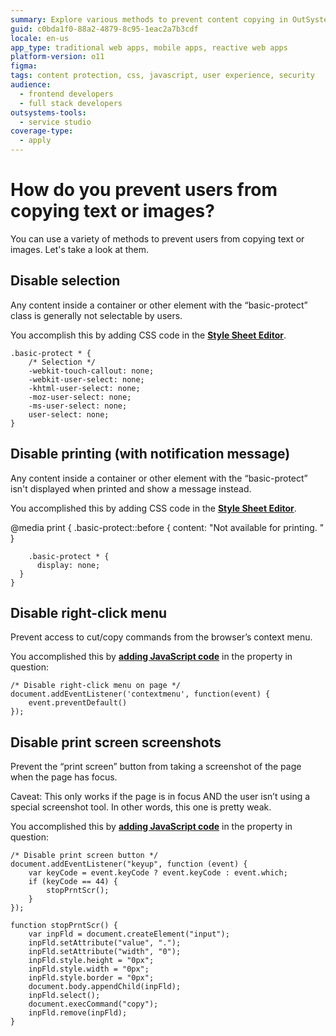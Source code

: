 ```yaml
---
summary: Explore various methods to prevent content copying in OutSystems 11 (O11), including CSS and JavaScript techniques.
guid: c0bda1f0-88a2-4879-8c95-1eac2a7b3cdf
locale: en-us
app_type: traditional web apps, mobile apps, reactive web apps
platform-version: o11
figma:
tags: content protection, css, javascript, user experience, security
audience:
  - frontend developers
  - full stack developers
outsystems-tools:
  - service studio
coverage-type:
  - apply
---
```


# How do you prevent users from copying text or images?

You can use a variety of methods to prevent users from copying text or images. Let's take a look at them.

## Disable selection

Any content inside a container or other element with the “basic-protect” class is generally not selectable by users.

You accomplish this by adding CSS code in the **[Style Sheet Editor](https://success.outsystems.com/Documentation/11/Developing_an_Application/Design_UI/Look_and_Feel/Cascading_Style_Sheets_(CSS))**.

    .basic-protect * {
        /* Selection */
        -webkit-touch-callout: none;
        -webkit-user-select: none;
        -khtml-user-select: none;
        -moz-user-select: none;
        -ms-user-select: none;
        user-select: none;
    }

## Disable printing (with notification message)

Any content inside a container or other element with the “basic-protect” isn't displayed when printed and show a message instead.

You accomplished this by adding CSS code in the **[Style Sheet Editor](https://success.outsystems.com/Documentation/11/Developing_an_Application/Design_UI/Look_and_Feel/Cascading_Style_Sheets_(CSS))**.

 @media print {
        .basic-protect::before {
            content: "Not available for printing. "
        }

        .basic-protect * {
          display: none;
      }
    }

## Disable right-click menu

Prevent access to cut/copy commands from the browser’s context menu.

You accomplished this by **[adding JavaScript code](https://success.outsystems.com/Documentation/11/Extensibility_and_Integration/JavaScript/Extend_Your_Web_Application_Using_JavaScript/Define_and_Run_JavaScript_Code)** in the property in question:

    /* Disable right-click menu on page */
    document.addEventListener('contextmenu', function(event) {
        event.preventDefault()
    });

## Disable print screen screenshots

Prevent the “print screen” button from taking a screenshot of the page when the page has focus.

Caveat: This only works if the page is in focus AND the user isn’t using a special screenshot tool. In other words, this one is pretty weak.

You accomplished this by **[adding JavaScript code](https://success.outsystems.com/Documentation/11/Extensibility_and_Integration/JavaScript/Extend_Your_Web_Application_Using_JavaScript/Define_and_Run_JavaScript_Code)** in the property in question:

    /* Disable print screen button */
    document.addEventListener("keyup", function (event) {
        var keyCode = event.keyCode ? event.keyCode : event.which;
        if (keyCode == 44) {
            stopPrntScr();
        }
    });

    function stopPrntScr() {
        var inpFld = document.createElement("input");
        inpFld.setAttribute("value", ".");
        inpFld.setAttribute("width", "0");
        inpFld.style.height = "0px";
        inpFld.style.width = "0px";
        inpFld.style.border = "0px";
        document.body.appendChild(inpFld);
        inpFld.select();
        document.execCommand("copy");
        inpFld.remove(inpFld);
    }
